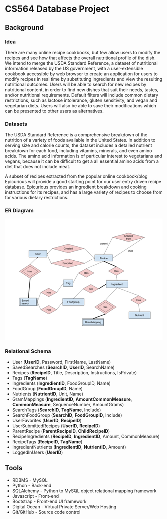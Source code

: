 # CS564 Database Project

## Background

### Idea

There are many online recipe cookbooks, but few allow users to modify the recipes
and see how that affects the overall nutritional profile of the dish. We intend
to merge the USDA Standard Reference, a dataset of nutritional information released
by the US government, with a user-extensible cookbook accessible by web browser
to create an application for users to modify recipes in real time by substituting
ingredients and view the resulting nutritional outcomes. Users will be able to
search for new recipes by nutritional content, in order to find new dishes that
suit their needs, tastes, and/or nutritional requirements. Default filters will
include common dietary restrictions, such as lactose intolerance, gluten sensitivity,
and vegan and vegetarian diets. Users will also be able to save their modifications
which can be presented to other users as alternatives.

### Datasets

The USDA Standard Reference is a comprehensive breakdown of the nutrition of a
variety of foods available in the United States. In addition to serving size and
calorie counts, the dataset includes a detailed nutrient breakdown for each food,
including vitamins, minerals, and even amino acids. The amino acid information is
of particular interest to vegetarians and vegans, because it can be difficult to
get a all essential amino acids from a diet that does not include meat.

A subset of recipes extracted from the popular online cookbook/blog Epicurious
will provide a good starting point for our user entry driven recipe database.
Epicurious provides an ingredient breakdown and cooking instructions for its
recipes, and has a large variety of recipes to choose from for various dietary
restrictions.

### ER Diagram

![ER Diagram](misc/ERDiagram.png?raw=true "ER Diagram")

### Relational Schema

* User (**UserID**, Password, FirstName, LastName)
* SavedSearches (**SearchID**, **UserID**, SearchName)
* Recipes (**RecipeID**, Title, Description, Instructions, IsPrivate)
* Tags (**TagName**)
* Ingredients (**IngredientID**, FoodGroupID, Name)
* FoodGroup (**FoodGroupID**, Name)
* Nutrients (**NutrientID**, Unit, Name)
* GramMappings (**IngredientID**, **AmountCommonMeasure**, **CommonMeasure**, SequenceNumber, AmountGrams)
* SearchTags (**SearchID**, **TagName**, Include)
* SearchFoodGroup (**SearchID**, **FoodGroupID**, Include)
* UserFavorites (**UserID**, **RecipeID**)
* UserSubmittedRecipes (**UserID**, **RecipeID**)
* ParentRecipe (**ParentRecipeID**, **ChildRecipeID**)
* RecipeIngredients (**RecipeID**, **IngredientID**, Amount, CommonMeasure)
* RecipeTags (**RecipeID**, **TagName**)
* IngredientNutrients (**IngredientID**, **NutrientID**, Amount)
* LoggedInUsers (**UserID**)

## Tools

* RDBMS - MySQL
* Python - Back-end
* SQLAlchemy - Python to MySQL object relational mapping framework
* Javascript - Front-end
* Bootstrap - Front-end UI framework
* Digital Ocean - Virtual Private Server/Web Hosting
* Git/GitHub - Source code control
